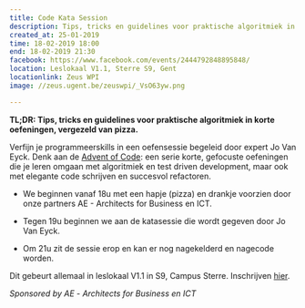 ```yaml
---
title: Code Kata Session
description: Tips, tricks en guidelines voor praktische algoritmiek in korte oefeningen, vergezeld van pizza.
created_at: 25-01-2019
time: 18-02-2019 18:00
end: 18-02-2019 21:30
facebook: https://www.facebook.com/events/2444792848895848/
location: Leslokaal V1.1, Sterre S9, Gent
locationlink: Zeus WPI
image: //zeus.ugent.be/zeuswpi/_VsO63yw.png

---
```


**TL;DR: Tips, tricks en guidelines voor praktische algoritmiek in korte oefeningen, vergezeld van pizza.**

Verfijn je programmeerskills in een oefensessie begeleid door expert Jo Van Eyck. Denk aan de [Advent of Code](https://adventofcode.com): een serie korte, gefocuste oefeningen die je leren omgaan met algoritmiek en test driven development, maar ook met elegante code schrijven en succesvol refactoren.

* We beginnen vanaf 18u met een hapje (pizza) en drankje voorzien door onze partners AE - Architects for Business en ICT.

* Tegen 19u beginnen we aan de katasessie die wordt gegeven door Jo Van Eyck. 

* Om 21u zit de sessie erop en kan er nog nagekelderd en nagecode worden.

Dit gebeurt allemaal in leslokaal V1.1 in S9, Campus Sterre.
Inschrijven [hier](https://goo.gl/forms/FRe8V7iaioC2dTJG2).

_Sponsored by AE_ - _Architects for Business en ICT_
